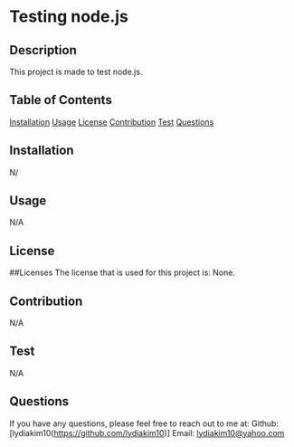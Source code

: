 # Testing node.js
  
  

  ## Description
  This project is made to test node.js.

  ## Table of Contents
  [Installation](#installation)
  [Usage](#usage)
  [License](#license)
  [Contribution](#contribution)
  [Test](#test)
  [Questions](#questions)

  ## Installation
  N/

  ## Usage
  N/A

  ## License
  ##Licenses
    The license that is used for this project is: None.

  ## Contribution
  N/A

  ## Test
  N/A

  ## Questions
  If you have any questions, please feel free to reach out to me at:
  Github: [lydiakim10(https://github.com/lydiakim10)]
  Email: lydiakim10@yahoo.com
